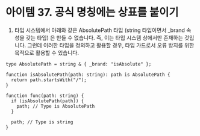 # 아이템 37. 공식 명칭에는 상표를 붙이기

1. 타입 시스템에서 아래와 같은 AbsolutePath 타입 (string 타입이면서 _brand 속성을 갖는 타입) 은 만들 수 없습니다. 즉, 이는 타입 시스템 상에서만 존재하는 것입니다. 그런데 이러한 타입을 정의하고 활용할 경우, 타입 가드로서 오류 방지를 위한 목적으로 활용할 수 있습니다.

```
type AbsolutePath = string & { _brand: "isAbsolute" };

function isAbsolutePath(path: string): path is AbsolutePath {
  return path.startsWith("/");
}

function func(path: string) {
  if (isAbsolutePath(path)) {
    path; // Type is AbsolutePath
  }

  path; // Type is string
}
```

<br />
